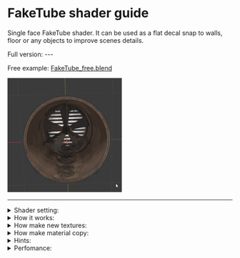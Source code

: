 # FakeTube shader guide

Single face FakeTube shader. It can be used as a flat decal snap to walls, floor or any objects to improve scenes details.

Full version: ---

Free example: [FakeTube_free.blend](FakeTube_free.blend) 

<img src="imgs/ft_0_Preview.gif" alt="result" width="256" height="256">

---


<details><summary>Shader setting:</summary>
  
<img src="imgs/ShaderEditorScreen.png" alt="result">

</details>


<details><summary>How it works:</summary>

<video src="https://github.com/day9a/Blender/assets/69633736/e3bc3dc9-e9fb-4b5c-b8b7-97f5b19822be" width="256" height="256">

</details>


<details><summary>How make new textures:</summary>

text

</details>


<details><summary>How make material copy:</summary>

<img src="imgs/ShaderEditorNewMat.png" alt="result">

</details>


<details><summary>Hints:</summary>

text

</details>

<details><summary>Perfomance:</summary>

text

</details>
